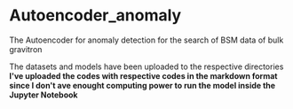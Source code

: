 # Autoencoder_anomaly
The Autoencoder for anomaly detection for the search of BSM data of bulk gravitron

The datasets and models have been uploaded to the respective directories
**I've uploaded the codes with respective codes in the markdown format since I don't ave enought computing power to run the model inside the Jupyter Notebook**
